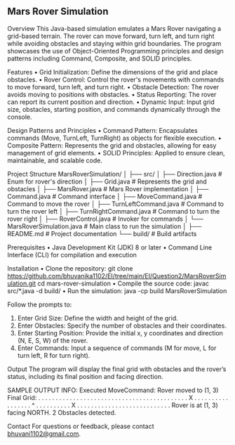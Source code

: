 Mars Rover Simulation
----------------------
Overview
This Java-based simulation emulates a Mars Rover navigating a grid-based terrain. The rover can move forward, turn left, and turn right while avoiding obstacles and staying within grid boundaries. The program showcases the use of Object-Oriented Programming principles and design patterns including Command, Composite, and SOLID principles.


Features
•	Grid Initialization: Define the dimensions of the grid and place obstacles.
•	Rover Control: Control the rover's movements with commands to move forward, turn left, and turn right.
•	Obstacle Detection: The rover avoids moving to positions with obstacles.
•	Status Reporting: The rover can report its current position and direction.
•	Dynamic Input: Input grid size, obstacles, starting position, and commands dynamically through the console.


Design Patterns and Principles
•	Command Pattern: Encapsulates commands (Move, TurnLeft, TurnRight) as objects for flexible execution.
•	Composite Pattern: Represents the grid and obstacles, allowing for easy management of grid elements.
•	SOLID Principles: Applied to ensure clean, maintainable, and scalable code.



Project Structure
MarsRoverSimulation/
│
├── src/
│   ├── Direction.java         # Enum for rover's direction
│   ├── Grid.java              # Represents the grid and obstacles
│   ├── MarsRover.java         # Mars Rover implementation
│   ├── Command.java           # Command interface
│   ├── MoveCommand.java       # Command to move the rover
│   ├── TurnLeftCommand.java   # Command to turn the rover left
│   ├── TurnRightCommand.java  # Command to turn the rover right
│   ├── RoverControl.java      # Invoker for commands
│   └── MarsRoverSimulation.java # Main class to run the simulation
│
├── README.md                 # Project documentation
└── build/                    # Build artifacts


Prerequisites
•	Java Development Kit (JDK) 8 or later
•	Command Line Interface (CLI) for compilation and execution


Installation
•	Clone the repository:
git clone https://github.com/bhuvanika1102/EI/tree/main/EI/Question2/MarsRoverSimulation.git
cd mars-rover-simulation
•	Compile the source code:
		javac src/*.java -d build/
•	Run the simulation:
java -cp build MarsRoverSimulation


Follow the prompts to:
1.	Enter Grid Size: Define the width and height of the grid.
2.	Enter Obstacles: Specify the number of obstacles and their coordinates.
3.	Enter Starting Position: Provide the initial x, y coordinates and direction (N, E, S, W) of the rover.
4.	Enter Commands: Input a sequence of commands (M for move, L for turn left, R for turn right).

Output
The program will display the final grid with obstacles and the rover’s status, including its final position and facing direction.


SAMPLE OUTPUT
INFO: Executed MoveCommand: Rover moved to (1, 3)
Final Grid:
. . . . . . . . . .
. . . . . . . . . .
. . . . . . . . . .
. . . . . . . . . .
. . . X . . . . . .
. . . . . . . . . .
. ^ . . . . . . . .
. . X . . . . . . .
. . . . . . . . . .
. . . . . . . . . .
Rover is at (1, 3) facing NORTH. 2 Obstacles detected.


Contact
For questions or feedback, please contact bhuvani1102@gmail.com.

